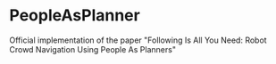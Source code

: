 # PeopleAsPlanner
Official implementation of the paper "Following Is All You Need: Robot Crowd Navigation Using People As Planners"
